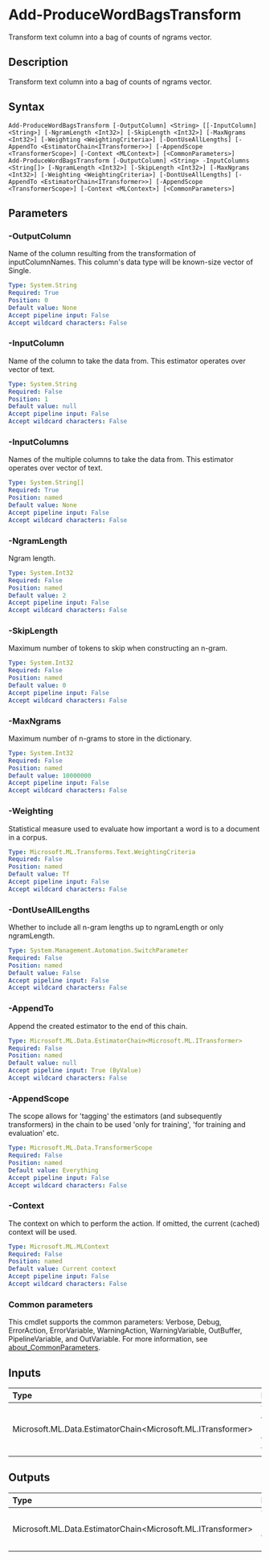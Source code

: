# Add-ProduceWordBagsTransform

Transform text column into a bag of counts of ngrams vector.

## Description

Transform text column into a bag of counts of ngrams vector.

## Syntax

```
Add-ProduceWordBagsTransform [-OutputColumn] <String> [[-InputColumn] <String>] [-NgramLength <Int32>] [-SkipLength <Int32>] [-MaxNgrams <Int32>] [-Weighting <WeightingCriteria>] [-DontUseAllLengths] [-AppendTo <EstimatorChain<ITransformer>>] [-AppendScope <TransformerScope>] [-Context <MLContext>] [<CommonParameters>]
Add-ProduceWordBagsTransform [-OutputColumn] <String> -InputColumns <String[]> [-NgramLength <Int32>] [-SkipLength <Int32>] [-MaxNgrams <Int32>] [-Weighting <WeightingCriteria>] [-DontUseAllLengths] [-AppendTo <EstimatorChain<ITransformer>>] [-AppendScope <TransformerScope>] [-Context <MLContext>] [<CommonParameters>]
```

## Parameters

### -OutputColumn

Name of the column resulting from the transformation of inputColumnNames. This column's data type will be known-size vector of Single.

```yaml
Type: System.String
Required: True
Position: 0
Default value: None
Accept pipeline input: False
Accept wildcard characters: False
```

### -InputColumn

Name of the column to take the data from. This estimator operates over vector of text.

```yaml
Type: System.String
Required: False
Position: 1
Default value: null
Accept pipeline input: False
Accept wildcard characters: False
```

### -InputColumns

Names of the multiple columns to take the data from. This estimator operates over vector of text.

```yaml
Type: System.String[]
Required: True
Position: named
Default value: None
Accept pipeline input: False
Accept wildcard characters: False
```

### -NgramLength

Ngram length.

```yaml
Type: System.Int32
Required: False
Position: named
Default value: 2
Accept pipeline input: False
Accept wildcard characters: False
```

### -SkipLength

Maximum number of tokens to skip when constructing an n-gram.

```yaml
Type: System.Int32
Required: False
Position: named
Default value: 0
Accept pipeline input: False
Accept wildcard characters: False
```

### -MaxNgrams

Maximum number of n-grams to store in the dictionary.

```yaml
Type: System.Int32
Required: False
Position: named
Default value: 10000000
Accept pipeline input: False
Accept wildcard characters: False
```

### -Weighting

Statistical measure used to evaluate how important a word is to a document in a corpus.

```yaml
Type: Microsoft.ML.Transforms.Text.WeightingCriteria
Required: False
Position: named
Default value: Tf
Accept pipeline input: False
Accept wildcard characters: False
```

### -DontUseAllLengths

Whether to include all n-gram lengths up to ngramLength or only ngramLength.

```yaml
Type: System.Management.Automation.SwitchParameter
Required: False
Position: named
Default value: False
Accept pipeline input: False
Accept wildcard characters: False
```

### -AppendTo

Append the created estimator to the end of this chain.

```yaml
Type: Microsoft.ML.Data.EstimatorChain<Microsoft.ML.ITransformer>
Required: False
Position: named
Default value: null
Accept pipeline input: True (ByValue)
Accept wildcard characters: False
```

### -AppendScope

The scope allows for 'tagging' the estimators (and subsequently transformers) in the chain to be used 'only for training', 'for training and evaluation' etc.

```yaml
Type: Microsoft.ML.Data.TransformerScope
Required: False
Position: named
Default value: Everything
Accept pipeline input: False
Accept wildcard characters: False
```

### -Context

The context on which to perform the action. If omitted, the current (cached) context will be used.

```yaml
Type: Microsoft.ML.MLContext
Required: False
Position: named
Default value: Current context
Accept pipeline input: False
Accept wildcard characters: False
```

### Common parameters

This cmdlet supports the common parameters: Verbose, Debug, ErrorAction, ErrorVariable, WarningAction, WarningVariable, OutBuffer, PipelineVariable, and OutVariable. For more information, see [about_CommonParameters](https://go.microsoft.com/fwlink/?LinkID=113216).

## Inputs

| Type | Description |
|:---|:---|
| Microsoft.ML.Data.EstimatorChain<Microsoft.ML.ITransformer> | You can pipe the EstimatorChain to append to this cmdlet. |

## Outputs

| Type | Description |
|:---|:---|
| Microsoft.ML.Data.EstimatorChain<Microsoft.ML.ITransformer> | This cmdlet returns the appended EstimatorChain. |


